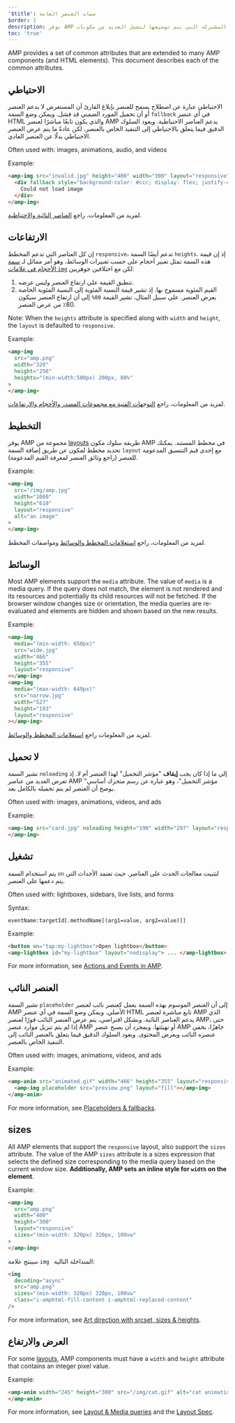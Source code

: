 ```yaml
---
'$title': سمات العنصر العامة
$order: 1
description: توفر AMP مجموعة من السمات المشتركة التي يتم توسيعها لتشمل العديد من مكونات AMP (وعناصر HTML). إذ يصف هذا المستند كل السمات المشتركة.
toc: 'true'
---
```


AMP provides a set of common attributes that are extended to many AMP components (and HTML elements). This document describes each of the common attributes.

## الاحتياطي

الاحتياطي عبارة عن اصطلاح يسمح للعنصر بإبلاغ القارئ أن المستعرض لا يدعم العنصر أو أن تحميل المورد الضمني قد فشل. ويمكن وضع السمة `fallback` في أي عنصر HTML والذي يكون تابعًا مباشرًا لعنصر AMP يدعم العناصر الاحتياطية. ويعود السلوك الدقيق فيما يتعلق بالاحتياطي إلى التنفيذ الخاص بالعنصر، لكن عادةً ما يتم عرض العنصر الاحتياطي بدلًا عن العنصر العادي.

Often used with: images, animations, audio, and videos

Example:

```html
<amp-img src="invalid.jpg" height="400" width="300" layout="responsive">
  <div fallback style="background-color: #ccc; display: flex; justify-content: center; align-items: center;">
    Could not load image
  </div>
</amp-img>
```
لمزيد من المعلومات، راجع [العناصر النائبة والاحتياطية](../../../documentation/guides-and-tutorials/develop/style_and_layout/placeholders.md).

## الارتفاعات

إن كل العناصر التي تدعم المخطط `responsive`، تدعم أيضًا السمة `heights`. إذ إن قيمة هذه السمة تمثل تعبير أحجام على حسب تعبيرات الوسائط، وهو أمر مماثل لـ [سمة الأحجام في علامات `img`](https://developer.mozilla.org/en-US/docs/Web/HTML/Element/img) لكن مع اختلافين جوهريين:

1. تنطبق القيمة على ارتفاع العنصر وليس عرضه.
2. القيم المئوية مسموح بها. إذ تشير قيمة النسبة المئوية إلى النسبة المئوية الخاصة بعرض العنصر. على سبيل المثال، تشير القيمة `80%` إلى أن ارتفاع العنصر سيكون 80٪ من عرض العنصر.

Note: When the `heights` attribute is specified along with `width` and `height`, the `layout` is defaulted to `responsive`.

Example:

```html
<amp-img
  src="amp.png"
  width="320"
  height="256"
  heights="(min-width:500px) 200px, 80%"
>
</amp-img>
```

لمزيد من المعلومات، راجع [التوجهات الفنية مع مجموعات المصدر والأحجام والارتفاعات](../../../documentation/guides-and-tutorials/develop/style_and_layout/art_direction.md).

## التخطيط

يوفر AMP مجموعة من [layouts](../../../documentation/guides-and-tutorials/develop/style_and_layout/control_layout.md#the-layout-attribute) طريقة سلوك مكون AMP في مخطط المستند. يمكنك تحديد مخطط لمكون عن طريق إضافة السمة `layout` مع إحدى قيم التنسيق المدعومة للعنصر (راجع وثائق العنصر لمعرفة القيم المدعومة).

Example:

```html
<amp-img
  src="/img/amp.jpg"
  width="1080"
  height="610"
  layout="responsive"
  alt="an image"
>
</amp-img>
```

لمزيد من المعلومات، راجع [استعلامات المخطط والوسائط](../../../documentation/guides-and-tutorials/develop/style_and_layout/control_layout.md) و<a>مواصفات المخطط</a>.

## الوسائط <a name="media"></a>

Most AMP elements support the `media` attribute. The value of `media` is a media query. If the query does not match, the element is not rendered and its resources and potentially its child resources will not be fetched. If the browser window changes size or orientation, the media queries are re-evaluated and elements are hidden and shown based on the new results.

Example:

```html
<amp-img
  media="(min-width: 650px)"
  src="wide.jpg"
  width="466"
  height="355"
  layout="responsive"
></amp-img>
<amp-img
  media="(max-width: 649px)"
  src="narrow.jpg"
  width="527"
  height="193"
  layout="responsive"
></amp-img>
```

لمزيد من المعلومات راجع [استعلامات المخطط والوسائط](../../../documentation/guides-and-tutorials/develop/style_and_layout/control_layout.md#element-media-queries).

## لا تحميل

تشير السمة `noloading` إلى ما إذا كان يجب **إيقاف** "مؤشر التحميل" لهذا العنصر أم لا. إذ تعرض العديد من عناصر AMP "مؤشر التحميل"، وهو عبارة عن رسم متحرك أساسي يوضح أن العنصر لم يتم تحميله بالكامل بعد.

Often used with: images, animations, videos, and ads

Example:

```html
<amp-img src="card.jpg" noloading height="190" width="297" layout="responsive">
</amp-img>
```

## تشغيل

يتم استخدام السمة `on` لتثبيت معالجات الحدث على العناصر. حيث تعتمد الأحداث التي يتم دعمها على العنصر.

Often used with: lightboxes, sidebars, live lists, and forms

Syntax:

```text
eventName:targetId[.methodName[(arg1=value, arg2=value)]]
```

Example:

```html
<button on="tap:my-lightbox">Open lightbox</button>
<amp-lightbox id="my-lightbox" layout="nodisplay"> ... </amp-lightbox>
```

For more information, see [Actions and Events in AMP](amp-actions-and-events.md).

## العنصر النائب

تشير السمة `placeholder` إلى أن العنصر الموسوم بهذه السمة يعمل كعنصر نائب لعنصر AMP الأصلي. ويمكن وضع السمة في أي عنصر HTML تابع مباشرة لعنصر AMP الذي يدعم العناصر النائبة. وبشكل افتراضي، يتم عرض العنصر النائب فورًا لعنصر AMP، حتى إذا لم يتم تنزيل موارد عنصر AMP أو تهيئتها. وبمجرد أن يصبح عنصر AMP جاهزًا، يخفي عنصره النائب ويعرض المحتوى. ويعود السلوك الدقيق فيما يتعلق بالعنصر النائب إلى التنفيذ الخاص بالعنصر.

Often used with: images, animations, videos, and ads

Example:

```html
<amp-anim src="animated.gif" width="466" height="355" layout="responsive">
  <amp-img placeholder src="preview.png" layout="fill"></amp-img>
</amp-anim>
```

For more information, see [Placeholders & fallbacks](../../../documentation/guides-and-tutorials/develop/style_and_layout/placeholders.md).

## sizes

All AMP elements that support the `responsive` layout, also support the `sizes` attribute. The value of the AMP `sizes` attribute is a sizes expression that selects the defined size corresponding to the media query based on the current window size. <strong>Additionally, AMP sets an inline style for <code>width</code> on the element</strong>.

Example:

```html
<amp-img
  src="amp.png"
  width="400"
  height="300"
  layout="responsive"
  sizes="(min-width: 320px) 320px, 100vw"
>
</amp-img>
```

سينتج علامة `img ` المتداخلة التالية:

```html
<img
  decoding="async"
  src="amp.png"
  sizes="(min-width: 320px) 320px, 100vw"
  class="i-amphtml-fill-content i-amphtml-replaced-content"
/>
```

For more information, see [Art direction with srcset, sizes & heights](../../../documentation/guides-and-tutorials/develop/style_and_layout/art_direction.md).

## العرض والارتفاع

For some [layouts](../../../documentation/guides-and-tutorials/develop/style_and_layout/control_layout.md#the-layout-attribute), AMP components must have a `width` and `height` attribute that contains an integer pixel value.

Example:

```html
<amp-anim width="245" height="300" src="/img/cat.gif" alt="cat animation">
</amp-anim>
```

For more information, see [Layout & Media queries](../../../documentation/guides-and-tutorials/develop/style_and_layout/control_layout.md) and the [Layout Spec](amp-html-layout/index.md).
